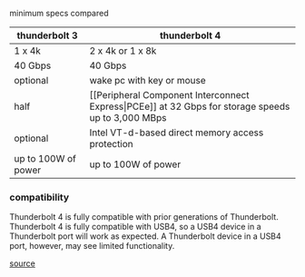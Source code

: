 minimum specs compared

| thunderbolt 3          | thunderbolt 4                                                                                                  |
| ---------- | -------------------------------------------------------------------------------------------------- |
| 1 x 4k     | 2 x 4k or 1 x 8k                                                                                   |
| 40 Gbps    | 40 Gbps                                                                                            |
| optional | wake pc with key or mouse                                                                          |
| half     | [[Peripheral Component Interconnect Express\|PCEe]] at 32 Gbps for storage speeds up to 3,000 MBps |
| optional           | Intel VT-d-based direct memory access protection                                                   |
| up to 100W of power           | up to 100W of power                                                                                                   |
### compatibility
Thunderbolt 4 is fully compatible with prior generations of Thunderbolt.
Thunderbolt 4 is fully compatible with USB4, so a USB4 device in a Thunderbolt port will work as expected. A Thunderbolt device in a USB4 port, however, may see limited functionality.

[source](https://plugable.com/blogs/news/what-s-the-difference-between-thunderbolt-3-thunderbolt-4-and-usb4)